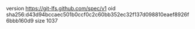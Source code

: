 version https://git-lfs.github.com/spec/v1
oid sha256:d43d94bccaec501b0ccf0c2c60bb352ec32f137d098810eaef8926f6bbb160d9
size 1037
